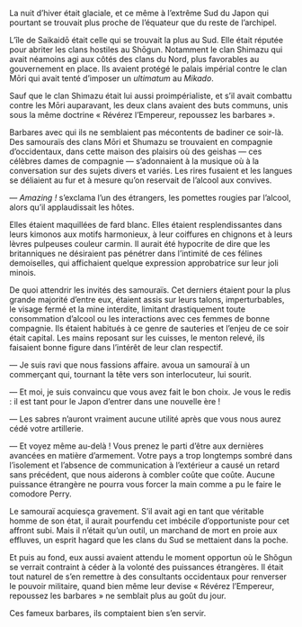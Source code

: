 La nuit d’hiver était glaciale, et ce même à l’extrême Sud du Japon qui
pourtant se trouvait plus proche de l’équateur que du reste de l’archipel.

L’île de Saikaidō était celle qui se trouvait la plus au Sud. Elle était
réputée pour abriter les clans hostiles au Shōgun. Notamment le clan Shimazu
qui avait néamoins agi aux côtés des clans du Nord, plus favorables au
gouvernement en place. Ils avaient protégé le palais impérial contre le clan
Mōri qui avait tenté d’imposer un *ultimatum* au *Mikado*.

Sauf que le clan Shimazu était lui aussi proimpérialiste, et s’il avait
combattu contre les Mōri auparavant, les deux clans avaient des buts communs,
unis sous la même doctrine « Révérez l’Empereur, repoussez les barbares ».

Barbares avec qui ils ne semblaient pas mécontents de badiner ce soir-là. Des
samouraïs des clans Mōri et Shumazu se trouvaient en compagnie d’occidentaux,
dans cette maison des plaisirs où des geishas — ces célèbres dames de compagnie
— s’adonnaient à la musique où à la conversation sur des sujets divers et
variés. Les rires fusaient et les langues se déliaient au fur et à mesure
qu’on reservait de l’alcool aux convives.

— *Amazing !* s’exclama l’un des étrangers, les pomettes rougies par l’alcool,
alors qu’il applaudissait les hôtes.

Elles étaient maquillées de fard blanc. Elles étaient resplendissantes dans
leurs kimonos aux motifs harmonieux, à leur coiffures en chignons et à leurs
lèvres pulpeuses couleur carmin. Il aurait été hypocrite de dire que les
britanniques ne désiraient pas pénétrer dans l’intimité de ces félines
demoiselles, qui affichaient quelque expression approbatrice sur leur joli
minois.

De quoi attendrir les invités des samouraïs. Cet derniers étaient pour la plus
grande majorité d’entre eux, étaient assis sur leurs talons, imperturbables,
le visage fermé et la mine interdite, limitant drastiquement toute consommation
d’alcool ou les interactions avec ces femmes de bonne compagnie.
Ils étaient habitués à ce genre de sauteries et l’enjeu de ce soir était
capital. Les mains reposant sur les cuisses, le menton relevé, ils faisaient
bonne figure dans l’intérêt de leur clan respectif.

— Je suis ravi que nous fassions affaire. avoua un samouraï à un commerçant
qui, tournant la tête vers son interlocuteur, lui sourit.

— Et moi, je suis convaincu que vous avez fait le bon choix. Je vous le redis :
il est tant pour le Japon d’entrer dans une nouvelle ère !

— Les sabres n’auront vraiment aucune utilité après que vous nous aurez cédé
votre artillerie.

— Et voyez même au-delà ! Vous prenez le parti d’être aux dernières avancées
en matière d’armement. Votre pays a trop longtemps sombré dans l’isolement et
l’absence de communication à l’extérieur a causé un retard sans précédent, que
nous aiderons à combler coûte que coûte. Aucune puissance étrangère ne pourra
vous forcer la main comme a pu le faire le comodore Perry.

Le samouraï acquiesça gravement. S’il avait agi en tant que véritable homme de
son état, il aurait pourfendu cet imbécile d’opportuniste pour cet affront
subi. Mais il n’était qu’un outil, un marchand de mort en proie aux effluves,
un esprit hagard que les clans du Sud se mettaient dans la poche.

Et puis au fond, eux aussi avaient attendu le moment opportun où le Shõgun se
verrait contraint à céder à la volonté des puissances étrangères. Il était tout
naturel de s’en remettre à des consultants occidentaux pour renverser le
pouvoir militaire, quand bien même leur devise « Révérez l’Empereur, repoussez
les barbares » ne semblait plus au goût du jour.

Ces fameux barbares, ils comptaient bien s’en servir.
